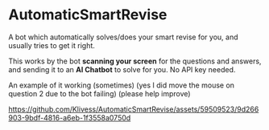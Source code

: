 # AutomaticSmartRevise
A bot which automatically solves/does your smart revise for you, and usually tries to get it right.

This works by the bot **scanning your screen** for the questions and answers, and sending it to an **AI Chatbot** to solve for you. No API key needed.

An example of it working (sometimes) (yes I did move the mouse on question 2 due to the bot failing) (please help improve)

https://github.com/Klivess/AutomaticSmartRevise/assets/59509523/9d266903-9bdf-4816-a6eb-1f3558a0750d

